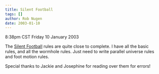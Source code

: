 ```yaml
---
title: Silent Football
tags: []
author: Rob Nugen
date: 2003-01-10
---
```


<p class=date>8:38pm CST Friday 10 January 2003</p>

<p>The <a href="/sf/">Silent Football</a> rules are quite close to
complete.  I have all the basic rules, and all the wormhole rules.
Just need to write parallel universe rules and foot motion rules.</p>

<p>Special thanks to Jackie and Josephine for reading over them for
errors!</p>
